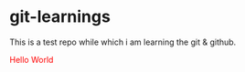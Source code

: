 # git-learnings
This is a test repo while which i am learning the git &amp; github.
<p style="color:red;">Hello World</p>
